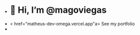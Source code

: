 - <h1>👋 Hi, I’m @magoviegas</h1>  
- < href="matheus-dev-omega.vercel.app"a> See my portfolio</a>
- 

<!---
magoviegas/magoviegas is a ✨ special ✨ repository because its `README.md` (this file) appears on your GitHub profile.
You can click the Preview link to take a look at your changes.
--->

